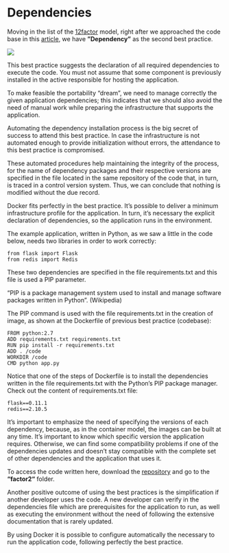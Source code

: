 # Dependencies

Moving in the list of the [12factor](http://12factor.net/) model, right after we approached the code base in this [article](http://techfree.com.br/2016/06/dockerizando-aplicacoes-base-de-codigo/), we have **”Dependency”** as the second best practice.

![](images/dependencia.png)

This best practice suggests the declaration of all required dependencies to execute the code. You must not assume that some component is previously installed in the active responsible for hosting the application.

To make feasible the portability “dream”, we need to manage correctly the given application dependencies; this indicates that we should also avoid the need of manual work while preparing the infrastructure that supports the application.

Automating the dependency installation process is the big secret of success to attend this best practice. In case the infrastructure is not automated enough to provide initialization without errors, the attendance to this best practice is compromised.

These automated procedures help maintaining the integrity of the process, for the name of dependency packages and their respective versions are specified in the file located in the same repository of the code that, in turn, is traced in a control version system. Thus, we can conclude that nothing is modified without the due record.

Docker fits perfectly in the best practice. It’s possible to deliver a minimum infrastructure profile for the application. In turn, it’s necessary the explicit declaration of dependencies, so the application runs in the environment.

The example application, written in Python, as we saw a little in the code below, needs two libraries in order to work correctly:

```
from flask import Flask
from redis import Redis
```

These two dependencies are specified in the file requirements.txt and this file is used a PIP parameter.

“PIP is a package management system used to install and manage software packages written in Python”. (Wikipedia)

The PIP command is used with the file requirements.txt in the creation of image, as shown at the Dockerfile of previous best practice (codebase):

```
FROM python:2.7
ADD requirements.txt requirements.txt
RUN pip install -r requirements.txt
ADD . /code
WORKDIR /code
CMD python app.py
```

Notice that one of the steps of Dockerfile is to install the dependencies written in the file requirements.txt with the Python’s PIP package manager. Check out the content of requirements.txt file:

```
flask==0.11.1
redis==2.10.5
```

It’s important to emphasize the need of specifying the versions of each dependency, because, as in the container model, the images can be built at any time. It’s important to know which specific version the application requires. Otherwise, we can find some compatibility problems if one of the dependencies updates and doesn’t stay compatible with the complete set of other dependencies and the application that uses it.

To access the code written here, download the [repository](https://github.com/gomex/exemplo-12factor-docker) and go to the  **“factor2“** folder.

Another positive outcome of using the best practices is the simplification if another developer uses the code. A new developer can verify in the dependencies file which are prerequisites for the application to run, as well as executing the environment without the need of following the extensive documentation that is rarely updated.

By using Docker it is possible to configure automatically the necessary to run the application code, following perfectly the best practice.

